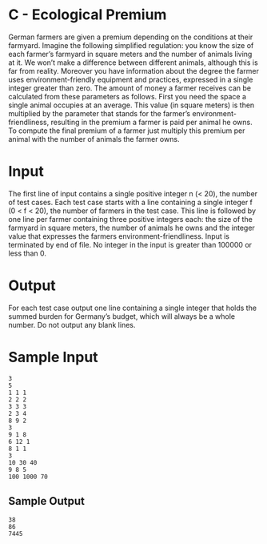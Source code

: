 # C - Ecological Premium

German farmers are given a premium depending on the conditions at their farmyard. Imagine the
following simplified regulation: you know the size of each farmer’s farmyard in square meters and the
number of animals living at it. We won’t make a difference between different animals, although this is
far from reality. Moreover you have information about the degree the farmer uses environment-friendly
equipment and practices, expressed in a single integer greater than zero. The amount of money a
farmer receives can be calculated from these parameters as follows. First you need the space a single
animal occupies at an average. This value (in square meters) is then multiplied by the parameter that
stands for the farmer’s environment-friendliness, resulting in the premium a farmer is paid per animal
he owns. To compute the final premium of a farmer just multiply this premium per animal with the
number of animals the farmer owns.


# Input

The first line of input contains a single positive integer n (< 20), the number of test cases. Each test
case starts with a line containing a single integer f (0 < f < 20), the number of farmers in the test
case. This line is followed by one line per farmer containing three positive integers each: the size of
the farmyard in square meters, the number of animals he owns and the integer value that expresses the
farmers environment-friendliness. Input is terminated by end of file. No integer in the input is greater
than 100000 or less than 0.

# Output

For each test case output one line containing a single integer that holds the summed burden for Germany’s budget, which will always be a whole number. Do not output any blank lines.

# Sample Input

```
3
5
1 1 1
2 2 2
3 3 3
2 3 4
8 9 2
3
9 1 8
6 12 1
8 1 1
3
10 30 40
9 8 5
100 1000 70
```

## Sample Output

```
38
86
7445
```